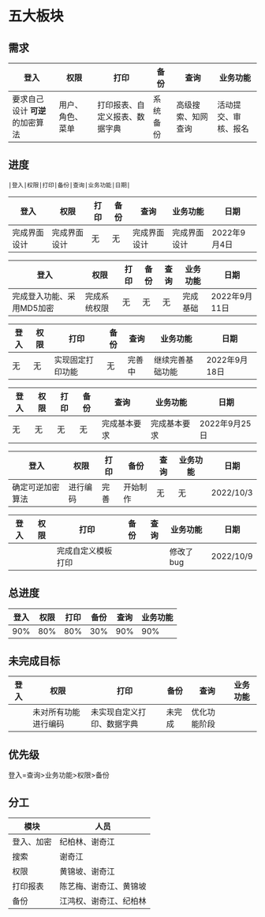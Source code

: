 

# 五大板块

## 需求

| 登入                  | 权限       | 打印              | 备份   | 查询        | 业务功能       |
| ------------------- | -------- | --------------- | ---- | --------- | ---------- |
| 要求自己设计 **可逆** 的加密算法 | 用户、角色、菜单 | 打印报表、自定义报表、数据字典 | 系统备份 | 高级搜索、知网查询 | 活动提交、审核、报名 |

## 进度

```
|登入|权限|打印|备份|查询|业务功能|日期|
```

| 登入     | 权限     | 打印   | 备份   | 查询     | 业务功能   | 日期        |
| ------ | ------ | ---- | ---- | ------ | ------ | --------- |
| 完成界面设计 | 完成界面设计 | 无    | 无    | 完成界面设计 | 完成界面设计 | 2022年9月4日 |



| 登入             | 权限     | 打印   | 备份   | 查询   | 业务功能 | 日期         |
| -------------- | ------ | ---- | ---- | ---- | ---- | ---------- |
| 完成登入功能、采用MD5加密 | 完成系统权限 | 无    | 无    | 无    | 完成基础 | 2022年9月11日 |



| 登入   | 权限   | 打印       | 备份   | 查询   | 业务功能     | 日期         |
| ---- | ---- | -------- | ---- | ---- | -------- | ---------- |
| 无    | 无    | 实现固定打印功能 | 无    | 完善中  | 继续完善基础功能 | 2022年9月18日 |



| 登入   | 权限   | 打印   | 备份   | 查询     | 业务功能   | 日期         |
| ---- | ---- | ---- | ---- | ------ | ------ | ---------- |
| 无    | 无    | 无    | 无    | 完成基本要求 | 完成基本要求 | 2022年9月25日 |



| 登入       | 权限   | 打印   | 备份   | 查询   | 业务功能 | 日期        |
| -------- | ---- | ---- | ---- | ---- | ---- | --------- |
| 确定可逆加密算法 | 进行编码 | 完善   | 开始制作 | 无    | 无    | 2022/10/3 |





| 登入   | 权限   | 打印        | 备份   | 查询   | 业务功能   | 日期        |
| ---- | ---- | --------- | ---- | ---- | ------ | --------- |
|      |      | 完成自定义模板打印 |      |      | 修改了bug | 2022/10/9 |



## 总进度

| 登入   | 权限   | 打印   | 备份   | 查询   | 业务功能 |
| ---- | ---- | ---- | ---- | ---- | ---- |
| 90%  | 80%  | 80%  | 30%  | 90%  | 90%  |



## 未完成目标

| 登入   | 权限         | 打印            | 备份   | 查询     | 业务功能 |
| ---- | ---------- | ------------- | ---- | ------ | ---- |
|      | 未对所有功能进行编码 | 未实现自定义打印、数据字典 | 未完成  | 优化功能阶段 |      |





## 优先级

登入=查询>业务功能>权限>备份





## 分工

| 模块    | 人员          |
| ----- | ----------- |
| 登入、加密 | 纪柏林、谢奇江     |
| 搜索    | 谢奇江         |
| 权限    | 黄锦坡、谢奇江     |
| 打印报表  | 陈艺梅、谢奇江、黄锦坡 |
| 备份    | 江鸿权、谢奇江、纪柏林 |



